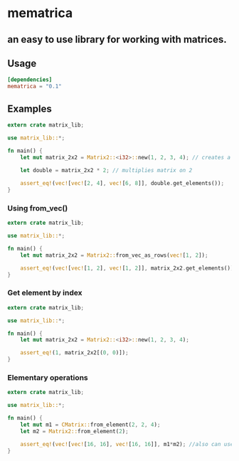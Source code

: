 # mematrica

## an easy to use library for working with matrices.

## Usage
```toml
[dependencies]
mematrica = "0.1"
```

## Examples
```rust
extern crate matrix_lib;

use matrix_lib::*;

fn main() {
    let mut matrix_2x2 = Matrix2::<i32>::new(1, 2, 3, 4); // creates a matrix 2x2 with elements 1, 2, 3, 4
    
    let double = matrix_2x2 * 2; // multiplies matrix on 2

    assert_eq!(vec![vec![2, 4], vec![6, 8]], double.get_elements()); 
}
```

### Using from_vec()
```rust
extern crate matrix_lib;

use matrix_lib::*;

fn main() {
    let mut matrix_2x2 = Matrix2::from_vec_as_rows(vec![1, 2]);

    assert_eq!(vec![vec![1, 2], vec![1, 2]], matrix_2x2.get_elements()); 
}
```
### Get element by index
```rust
extern crate matrix_lib;

use matrix_lib::*;

fn main() {
    let mut matrix_2x2 = Matrix2::<i32>::new(1, 2, 3, 4);

    assert_eq!(1, matrix_2x2[(0, 0)]); 
}
```
### Elementary operations
```rust
extern crate matrix_lib;

use matrix_lib::*;

fn main() {
    let mut m1 = CMatrix::from_element(2, 2, 4);
    let m2 = Matrix2::from_element(2);

    assert_eq!(vec![vec![16, 16], vec![16, 16]], m1*m2); //also can use '+' '-'
}
```
